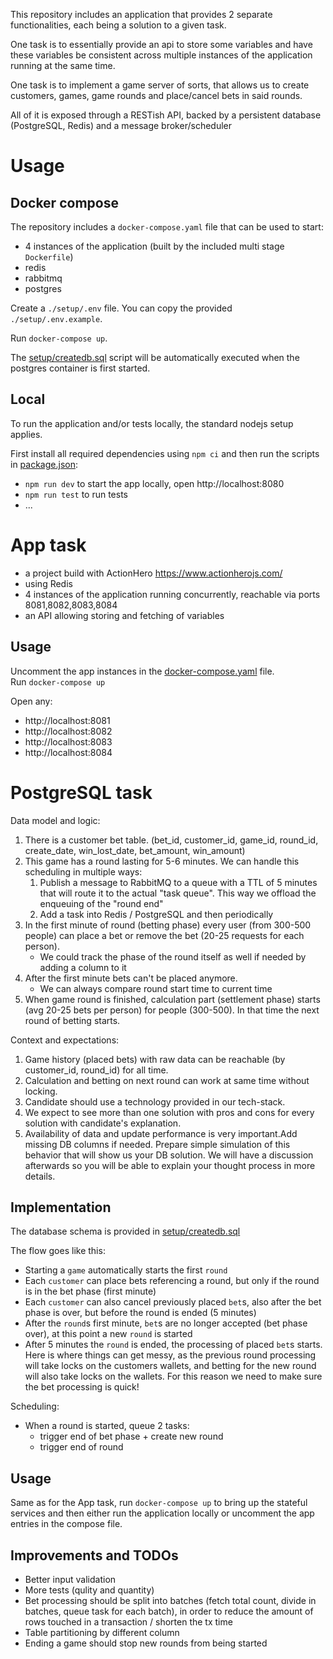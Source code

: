 This repository includes an application that provides 2 separate functionalities, each being a solution to a given task.

One task is to essentially provide an api to store some variables and have these variables be consistent across multiple instances of the application running at
the same time.

One task is to implement a game server of sorts, that allows us to create customers, games, game rounds and place/cancel bets in said rounds.

All of it is exposed through a RESTish API, backed by a persistent database (PostgreSQL, Redis) and a message broker/scheduler

# Usage

## Docker compose

The repository includes a `docker-compose.yaml` file that can be used to start:

- 4 instances of the application (built by the included multi stage `Dockerfile`)
- redis
- rabbitmq
- postgres

Create a `./setup/.env` file. You can copy the provided `./setup/.env.example`.

Run `docker-compose up`.

The [setup/createdb.sql](setup/createdb.sql) script will be automatically executed when the postgres container is first started.

## Local

To run the application and/or tests locally, the standard nodejs setup applies.

First install all required dependencies using `npm ci` and then run the scripts in [package.json](package.json):

- `npm run dev` to start the app locally, open http://localhost:8080
- `npm run test` to run tests
- ...

# App task

- a project build with ActionHero https://www.actionherojs.com/
- using Redis
- 4 instances of the application running concurrently, reachable via ports 8081,8082,8083,8084
- an API allowing storing and fetching of variables

## Usage

Uncomment the app instances in the [docker-compose.yaml](docker-compose.yaml) file.  
Run `docker-compose up`

Open any:

- http://localhost:8081
- http://localhost:8082
- http://localhost:8083
- http://localhost:8084

# PostgreSQL task

Data model and logic:

1. There is a customer bet table. (bet_id, customer_id, game_id, round_id, create_date, win_lost_date, bet_amount, win_amount)
2. This game has a round lasting for 5-6 minutes. We can handle this scheduling in multiple ways:
    1. Publish a message to RabbitMQ to a queue with a TTL of 5 minutes that will route it to the actual "task queue". This way we offload the enqueuing of
       the "round end"
    2. Add a task into Redis / PostgreSQL and then periodically
3. In the first minute of round (betting phase) every user (from 300-500 people) can place a bet or remove the bet (20-25 requests for each person).
    - We could track the phase of the round itself as well if needed by adding a column to it
4. After the first minute bets can't be placed anymore.
    - We can always compare round start time to current time
5. When game round is finished, calculation part (settlement phase) starts (avg 20-25 bets per person) for people (300-500). In that time the next round of
   betting starts.

Context and expectations:

1. Game history (placed bets) with raw data can be reachable (by customer_id, round_id) for all time.
2. Calculation and betting on next round can work at same time without locking.
3. Candidate should use a technology provided in our tech-stack.
4. We expect to see more than one solution with pros and cons for every solution with candidate's explanation.
5. Availability of data and update performance is very important.Add missing DB columns if needed. Prepare simple simulation of this behavior that will show us
   your DB solution. We will have a discussion afterwards so you will be able to explain your thought process in more details.

## Implementation

The database schema is provided in [setup/createdb.sql](setup/createdb.sql)

The flow goes like this:

- Starting a `game` automatically starts the first `round`
- Each `customer` can place bets referencing a round, but only if the round is in the bet phase (first minute)
- Each `customer` can also cancel previously placed `bet`s, also after the bet phase is over, but before the round is ended (5 minutes)
- After the `round`s first minute, `bet`s are no longer accepted (bet phase over), at this point a new `round` is started
- After 5 minutes the `round` is ended, the processing of placed `bet`s starts. Here is where things can get messy, as the previous round processing will take
  locks on the customers wallets, and betting for the new round will also take locks on the wallets. For this reason we need to make sure the bet processing is
  quick!

Scheduling:

- When a round is started, queue 2 tasks:
    - trigger end of bet phase + create new round
    - trigger end of round

## Usage

Same as for the App task, run `docker-compose up` to bring up the stateful services and then either run the application locally or uncomment the app entries in
the compose file.

## Improvements and TODOs

- Better input validation
- More tests (qulity and quantity)
- Bet processing should be split into batches (fetch total count, divide in batches, queue task for each batch), in order to reduce the amount of rows touched
  in a transaction / shorten the tx time
- Table partitioning by different column
- Ending a game should stop new rounds from being started
